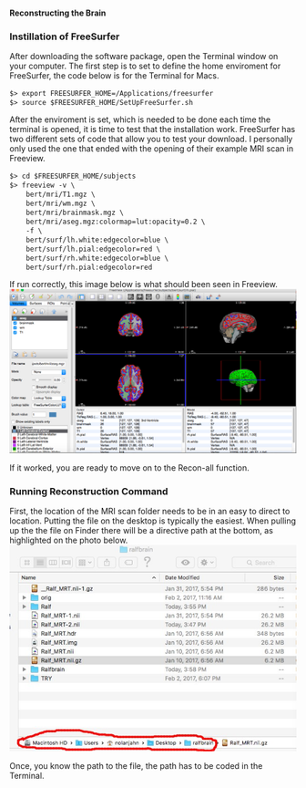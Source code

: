 
#### Reconstructing the Brain

### Instillation of FreeSurfer
After downloading the software package, open the Terminal window on your computer. 
The first step is to set to define the home enviroment for FreeSurfer, the code below is for the Terminal for Macs.

```
$> export FREESURFER_HOME=/Applications/freesurfer
$> source $FREESURFER_HOME/SetUpFreeSurfer.sh
```

After the enviroment is set, which is needed to be done each time the terminal is opened, it is time to test that the installation work. 
FreeSurfer has two different sets of code that allow you to test your download.
I personally only used the one that ended with the opening of their example MRI scan in Freeview.

```
$> cd $FREESURFER_HOME/subjects
$> freeview -v \
    bert/mri/T1.mgz \
    bert/mri/wm.mgz \
    bert/mri/brainmask.mgz \
    bert/mri/aseg.mgz:colormap=lut:opacity=0.2 \
    -f \
    bert/surf/lh.white:edgecolor=blue \
    bert/surf/lh.pial:edgecolor=red \
    bert/surf/rh.white:edgecolor=blue \
    bert/surf/rh.pial:edgecolor=red
```

If run correctly, this image below is what should been seen in Freeview.
![alt text](https://github.com/nomcomm/IndependentStudy_NolanJahn/blob/master/Screen%20Shot%202017-04-17%20at%205.36.28%20PM.png)

If it worked, you are ready to move on to the Recon-all function.

### Running Reconstruction Command
First, the location of the MRI scan folder needs to be in an easy to direct to location.
Putting the file on the desktop is typically the easiest. 
When pulling up the the file on Finder there will be a directive path at the bottom, as highlighted on the photo below.
![alt text](https://github.com/nomcomm/IndependentStudy_NolanJahn/blob/master/Edited%20Screen%20Shot.jpg)

Once, you know the path to the file, the path has to be coded in the Terminal.
